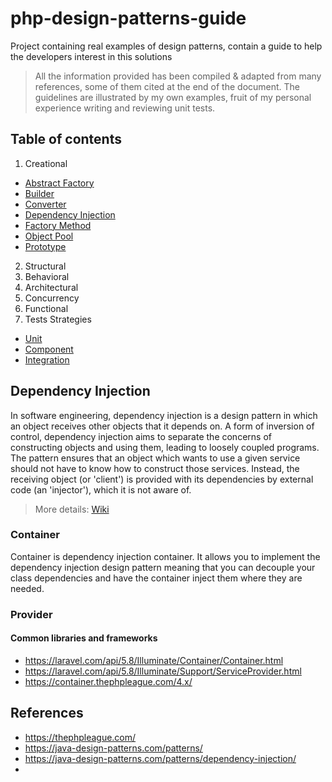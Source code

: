 # php-design-patterns-guide
Project containing real examples of design patterns, contain a guide to help the developers interest in this solutions

> All the information provided has been compiled & adapted from many references, some of them cited at the end of the document.
> The guidelines are illustrated by my own examples, fruit of my personal experience writing and reviewing unit tests.

## Table of contents

1. Creational
- [Abstract Factory](#)
- [Builder](#)
- [Converter](#)
- [Dependency Injection](#dependency-injection)
- [Factory Method](#)
- [Object Pool](#)
- [Prototype](#)

2. Structural
3. Behavioral
4. Architectural
5. Concurrency
6. Functional
7. Tests Strategies
- [Unit](#)
- [Component](#)
- [Integration](#)

## Dependency Injection
In software engineering, dependency injection is a design pattern in which an object receives other objects that it depends on. 
A form of inversion of control, dependency injection aims to separate the concerns of constructing objects and using them, 
leading to loosely coupled programs. The pattern ensures that an object which wants to use a given service should not have to know how to construct those services. Instead, the receiving object (or 'client') is provided with its dependencies by external code (an 'injector'), which it is not aware of.

> More details: [Wiki](https://en.wikipedia.org/wiki/Dependency_injection) 

### Container
Container is dependency injection container. It allows you to implement the dependency injection design pattern meaning that you can decouple your class dependencies and have the container inject them where they are needed.

### Provider

#### Common libraries and frameworks
- https://laravel.com/api/5.8/Illuminate/Container/Container.html
- https://laravel.com/api/5.8/Illuminate/Support/ServiceProvider.html
- https://container.thephpleague.com/4.x/


## References
- https://thephpleague.com/
- https://java-design-patterns.com/patterns/
- https://java-design-patterns.com/patterns/dependency-injection/
- 
